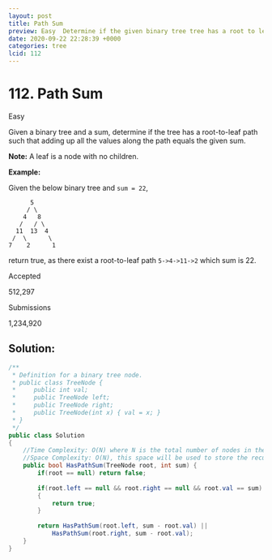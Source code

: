 ```yaml
---
layout: post
title: Path Sum
preview: Easy  Determine if the given binary tree tree has a root to leaf path such that adding up all the values along the path equals the given sum
date: 2020-09-22 22:28:39 +0000
categories: tree
lcid: 112
---
```


# 112. Path Sum

Easy

Given a binary tree and a sum, determine if the tree has a root-to-leaf path such that adding up all the values along the path equals the given sum.

**Note:** A leaf is a node with no children.

**Example:**

Given the below binary tree and `sum = 22`,

```
      5
     / \
    4   8
   /   / \
  11  13  4
 /  \      \
7    2      1
```

return true, as there exist a root-to-leaf path `5->4->11->2` which sum is 22.

Accepted

512,297

Submissions

1,234,920

## Solution:

```c#
/**
 * Definition for a binary tree node.
 * public class TreeNode {
 *     public int val;
 *     public TreeNode left;
 *     public TreeNode right;
 *     public TreeNode(int x) { val = x; }
 * }
 */
public class Solution 
{
	//Time Complexity: O(N) where N is the total number of nodes in the tree.
	//Space Complexity: O(N), this space will be used to store the recursion stack. The worst case will happen when the given tree is a linked list (i.e. every node has only one child)
    public bool HasPathSum(TreeNode root, int sum) {
        if(root == null) return false;
        
        if(root.left == null && root.right == null && root.val == sum)
        {
            return true;
        }
        
        return HasPathSum(root.left, sum - root.val) || 
            HasPathSum(root.right, sum - root.val); 
    }
}
```
